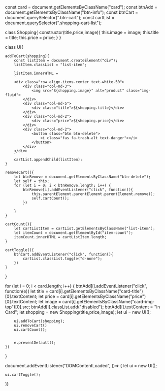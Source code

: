 

const card = document.getElementsByClassName("card");
const btnAdd = document.getElementsByClassName("btn-info");
const btnCart = document.querySelector(".btn-cart");
const cartList = document.querySelector(".shopping-cart-list");

class Shopping{
    constructor(title,price,image){
        this.image = image;
        this.title = title;
        this.price = price;
    }
}

class UI{

    addToCart(shopping){
        const listItem = document.createElement("div");
        listItem.classList = "list-item";

        listItem.innerHTML = 
        `
        <div class="row align-items-center text-white-50">
            <div class="col-md-3">
                <img src="${shopping.image}" alt="product" class="img-fluid">
            </div>
            <div class="col-md-5">
                <div class="title">${shopping.title}</div>
            </div>
            <div class="col-md-2">
                <div class="price">${shopping.price}</div>
            </div>
            <div class="col-md-2">
                <button class="btn btn-delete">
                    <i class="fas fa-trash-alt text-danger"></i>
                </button>
            </div>
        </div>
        `
        cartList.appendChild(listItem);
    }

    removeCart(){
        let btnRemove = document.getElementsByClassName("btn-delete");
        let self = this;
        for (let i = 0; i < btnRemove.length; i++) {
            btnRemove[i].addEventListener("click", function(){
                this.parentElement.parentElement.parentElement.remove();
                self.cartCount();
            })
            
        }
    }

    cartCount(){
        let cartListItem = cartList.getElementsByClassName("list-item");
        let itemCount = document.getElementById("item-count");
        itemCount.innerHTML = cartListItem.length;
    }

    cartToggle(){
        btnCart.addEventListener("click", function(){
            cartList.classList.toggle("d-none");
        })
    }
    
}


for (let i = 0; i < card.length; i++) {
    btnAdd[i].addEventListener("click", function(e){
        let title = card[i].getElementsByClassName("card-title")[0].textContent;
        let price = card[i].getElementsByClassName("price")[0].textContent;
        let image = card[i].getElementsByClassName("card-img-top")[0].src;
        btnAdd[i].classList.add("disabled");
        btnAdd[i].textContent = "In Card";
        let shopping = new Shopping(title,price,image);
        let ui = new UI();

        ui.addToCart(shopping);
        ui.removeCart()
        ui.cartCount();


        e.preventDefault();
    })
}

document.addEventListener("DOMContentLoaded", ()=> {
    let ui = new UI();

    ui.cartToggle();
})
